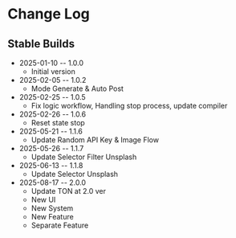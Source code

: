 # Change Log

## Stable Builds

* 2025-01-10 -- 1.0.0
  * Initial version
* 2025-02-05 -- 1.0.2
  * Mode Generate & Auto Post
* 2025-02-25 -- 1.0.5
  * Fix logic workflow, Handling stop process, update compiler
* 2025-02-26 -- 1.0.6
  * Reset state stop
* 2025-05-21 -- 1.1.6
  * Update Random API Key & Image Flow
* 2025-05-26 -- 1.1.7
  * Update Selector Filter Unsplash
* 2025-06-13 -- 1.1.8
  * Update Selector Unsplash
* 2025-08-17 -- 2.0.0
  * Update TON at 2.0 ver
  * New UI
  * New System
  * New Feature
  * Separate Feature
